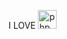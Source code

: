 I LOVE
<img width="30" src="https://miro.medium.com/v2/resize:fit:800/1*bc9pmTiyKR0WNPka2w3e0Q.png" height="30" alt="php logo"  />
  <img width="12" />
